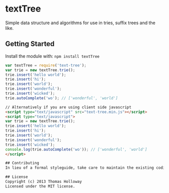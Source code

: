 # textTree

Simple data structure and algorithms for use in tries, suffix trees and the like.

## Getting Started
Install the module with: `npm install textTree`

```javascript
var textTree = require('text-tree');
var trie = new textTree.trie();
trie.insert('hello world');
trie.insert('hi');
trie.insert('world');
trie.insert('wonderful');
trie.insert('wicked');
trie.autoComplete('wo'); // ['wonderful', 'world']
```

```html
// Alternatively if you are using client side javascript
<script type="text/javascript" src="text-tree.min.js"></script>
<script type="text/javascript">
var trie = new textTree.trie();
trie.insert('hello world');
trie.insert('hi');
trie.insert('world');
trie.insert('wonderful');
trie.insert('wicked');
console.log(trie.autoComplete('wo')); // ['wonderful', 'world']
</script>

## Contributing
In lieu of a formal styleguide, take care to maintain the existing coding style. Add unit tests for any new or changed functionality. Lint and test your code using [grunt](https://github.com/gruntjs/grunt).

## License
Copyright (c) 2013 Thomas Holloway  
Licensed under the MIT license.
